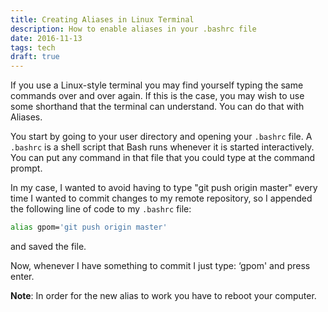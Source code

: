 ```yaml
---
title: Creating Aliases in Linux Terminal
description: How to enable aliases in your .bashrc file
date: 2016-11-13
tags: tech
draft: true
---
```


If you use a Linux-style terminal you may find yourself typing the same commands over and over again. If this is the case, you may wish to use some shorthand that the terminal can understand. You can do that with Aliases.

You start by going to your user directory and opening your <code>.bashrc</code> file. A <code>.bashrc</code> is a shell script that Bash runs whenever it is started interactively. You can put any command in that file that you could type at the command prompt. 

In my case, I wanted to avoid having to type "git push origin master" every time I wanted to commit changes to my remote repository, so I appended the following line of code to my <code>.bashrc</code> file:

``` bash
alias gpom='git push origin master'
```

and saved the file.

Now, whenever I have something to commit I just type: &lsquo;gpom' and press enter.

**Note**: In order for the new alias to work you have to reboot your computer.

